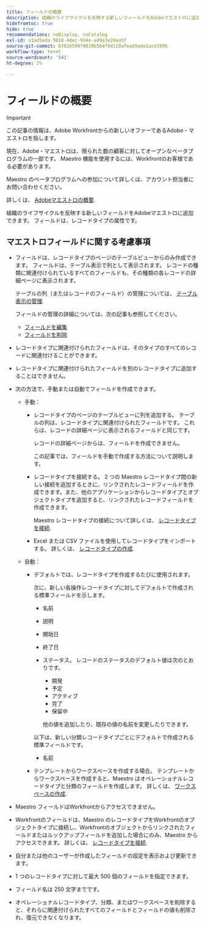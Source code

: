 ```yaml
---
title: フィールドの概要
description: 組織のライフサイクルを反映する新しいフィールドをAdobeマエストロに追加できます。 フィールドは、レコードタイプの属性です。
hidefromtoc: true
hide: true
recommendations: noDisplay, noCatalog
exl-id: a1ad5ada-5010-4dec-934e-a49a3e28aa5f
source-git-commit: 6f026590f0030b564f0d110afead9ade1acd7896
workflow-type: tm+mt
source-wordcount: '541'
ht-degree: 2%

---
```


# フィールドの概要

<!--
title: Field overview
description: You can add new fields in Adobe Maestro that reflect your organization's lifecycle. Fields are attributes of record types. 
hidefromtoc: yes
author: Alina
feature: Work Management (***************WE NEED A NEW ONE HERE***********)
role: User, Admin
hide: yes
-->

<!--update the metadata with real information when making this available in TOC and in the left nav-->

>[!IMPORTANT]
>
>この記事の情報は、Adobe Workfrontからの新しいオファーであるAdobe・マエストロを指します。
>
>現在、Adobe・マエストロは、限られた数の顧客に対してオープンなベータプログラムの一部です。 Maestro 機能を使用するには、Workfrontのお客様である必要があります。
>
>Maestro のベータプログラムへの参加について詳しくは、アカウント担当者にお問い合わせください。
>
>詳しくは、 [Adobeマエストロの概要](../maestro-overview.md).

組織のライフサイクルを反映する新しいフィールドをAdobeマエストロに追加できます。 フィールドは、レコードタイプの属性です。


## マエストロフィールドに関する考慮事項

* フィールドは、レコードタイプのページのテーブルビューからのみ作成できます。 フィールドは、テーブル表示で列として表示されます。 レコードの種類に関連付けられているすべてのフィールドも、その種類の各レコードの詳細ページに表示されます。

  テーブルの列（またはレコードのフィールド）の管理については、 [テーブル表示の管理](../views/manage-the-table-view.md).

  フィールドの管理の詳細については、次の記事も参照してください。

   * [フィールドを編集](../fields/edit-fields.md)
   * [フィールドを削除](../fields/delete-fields.md)

* レコードタイプに関連付けられたフィールドは、そのタイプのすべてのレコードに関連付けることができます。 <!--will this change and will the fields be available for other record types, too?! Also, the next bullet might need to change too if this one changes -->

* レコードタイプに関連付けられたフィールドを別のレコードタイプに追加することはできません。 <!-- this will change when they open the Field library tab when creating a field-->

* 次の方法で、手動または自動でフィールドを作成できます。

   * 手動：

      * レコードタイプのページのテーブルビューに列を追加する。 テーブルの列は、レコードタイプに関連付けられたフィールドです。 これらは、レコードの詳細ページに表示されるフィールドと同じです。

        レコードの詳細ページからは、フィールドを作成できません。

        この記事では、フィールドを手動で作成する方法について説明します。

      * レコードタイプを接続する。 2 つの Maestro レコードタイプ間の新しい接続を追加するときに、リンクされたレコードフィールドを作成できます。また、他のアプリケーションからレコードタイプとオブジェクトタイプを追加すると、リンクされたレコードフィールドを作成できます。

        <!--* Importing record types with fields using a CSV or an Excel file. - this is not available yet-->

        Maestro レコードタイプの接続について詳しくは、 [レコードタイプを接続](../architecture/connect-record-types.md).

      * Excel または CSV ファイルを使用してレコードタイプをインポートする。 詳しくは、 [レコードタイプの作成](../architecture/create-record-types.md).

   * 自動：

      * デフォルトでは、レコードタイプを作成するたびに使用されます。

        次に、新しい各操作レコードタイプに対してデフォルトで作成される標準フィールドを示します。

         * 名前
         * 説明
         * 開始日
         * 終了日
         * ステータス。 レコードのステータスのデフォルト値は次のとおりです。
            * 開発
            * 予定
            * アクティブ
            * 完了
            * 保留中

           他の値を追加したり、既存の値の名前を変更したりできます。

        以下は、新しい分類レコードタイプごとにデフォルトで作成される標準フィールドです。

         * 名前 <!--will more be added? If not, consider rephrasing this bullet-->

      * テンプレートからワークスペースを作成する場合。 テンプレートからワークスペースを作成すると、Maestro はオペレーショナルレコードタイプと分類のフィールドを作成します。 詳しくは、 [ワークスペースの作成](../architecture/create-workspaces.md).

* Maestro フィールドはWorkfrontからアクセスできません。

* Workfrontのフィールドは、Maestro のレコードタイプをWorkfrontのオブジェクトタイプに接続し、Workfrontのオブジェクトからリンクされたフィールドまたはルックアップフィールドを追加した場合にのみ、Maestro からアクセスできます。 詳しくは、 [レコードタイプを接続](../architecture/connect-record-types.md).

* 自分または他のユーザーが作成したフィールドの設定を表示および更新できます。 <!--this will change with access/ permissions-->

* 1 つのレコードタイプに対して最大 500 個のフィールドを指定できます。

* フィールド名は 250 文字までです。

* オペレーショナルレコードタイプ、分類、またはワークスペースを削除すると、それらに関連付けられたすべてのフィールドとフィールドの値も削除され、復元できなくなります。 <!-- this might change with a possible recycle bin solution?!-->
